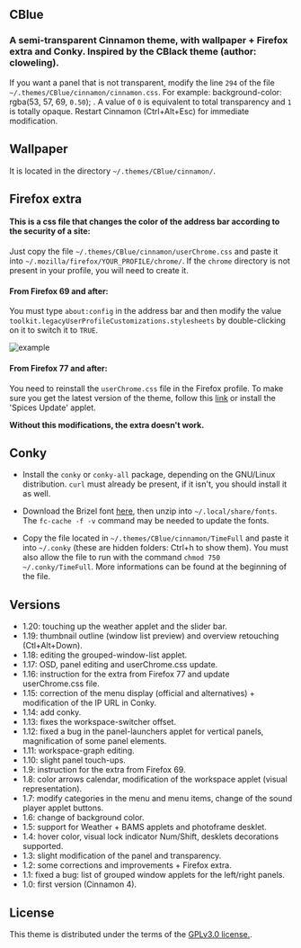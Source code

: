 ## CBlue

### A semi-transparent Cinnamon theme, with wallpaper + Firefox extra and Conky. Inspired by the CBlack theme (author: cloweling).
If you want a panel that is not transparent, modify the line `294` of the file `~/.themes/CBlue/cinnamon/cinnamon.css`.
For example: background-color: rgba(53, 57, 69, `0.50`); . A value of `0` is equivalent to total transparency and `1` is totally opaque. Restart Cinnamon (Ctrl+Alt+Esc) for immediate modification.


## Wallpaper

It is located in the directory `~/.themes/CBlue/cinnamon/`.


## Firefox extra

#### This is a css file that changes the color of the address bar according to the security of a site:
Just copy the file `~/.themes/CBlue/cinnamon/userChrome.css` and paste it into `~/.mozilla/firefox/YOUR_PROFILE/chrome/`. If the `chrome` directory is not present in your profile, you will need to create it.

#### From Firefox 69 and after:
You must type `about:config` in the address bar and then modify the value `toolkit.legacyUserProfileCustomizations.stylesheets` by double-clicking on it to switch it to `TRUE`.

![example](https://i.postimg.cc/L8G7tSsw/extra.png)

#### From Firefox 77 and after:
You need to reinstall the `userChrome.css` file in the Firefox profile. To make sure you get the latest version of the theme, follow this [link](https://cinnamon-spices.linuxmint.com/files/themes/CBlue.zip?) or install the 'Spices Update' applet.

**Without this modifications, the extra doesn't work.**


## Conky

* Install the `conky` or `conky-all` package, depending on the GNU/Linux distribution. `curl` must already be present, if it isn't, you should install it as well.

* Download the Brizel font [here](https://dl.dafont.com/dl/?f=brizel), then unzip into `~/.local/share/fonts`. The `fc-cache -f -v` command may be needed to update the fonts.

* Copy the file located in `~/.themes/CBlue/cinnamon/TimeFull` and paste it into `~/.conky` (these are hidden folders: Ctrl+h to show them). You must also allow the file to run with the command `chmod 750 ~/.conky/TimeFull`. More informations can be found at the beginning of the file.


## Versions

* 1.20: touching up the weather applet and the slider bar.
* 1.19: thumbnail outline (window list preview) and overview retouching (Ctl+Alt+Down).
* 1.18: editing the grouped-window-list applet.
* 1.17: OSD, panel editing and userChrome.css update.
* 1.16: instruction for the extra from Firefox 77 and update userChrome.css file.
* 1.15: correction of the menu display (official and alternatives) + modification of the IP URL in Conky.
* 1.14: add conky.
* 1.13: fixes the workspace-switcher offset.
* 1.12: fixed a bug in the panel-launchers applet for vertical panels, magnification of some panel elements.
* 1.11: workspace-graph editing.
* 1.10: slight panel touch-ups.
* 1.9: instruction for the extra from Firefox 69.
* 1.8: color arrows calendar, modification of the workspace applet (visual representation).
* 1.7: modify categories in the menu and menu items, change of the sound player applet buttons.
* 1.6: change of background color.
* 1.5: support for Weather + BAMS applets and photoframe desklet.
* 1.4: hover color, visual lock indicator Num/Shift, desklets decorations supported.
* 1.3: slight modification of the panel and transparency.
* 1.2: some corrections and improvements + Firefox extra.
* 1.1: fixed a bug: list of grouped window applets for the left/right panels.
* 1.0: first version (Cinnamon 4).


## License

This theme is distributed under the terms of the [GPLv3.0 license.](https://raw.githubusercontent.com/linuxmint/cinnamon-spices-themes/master/CBlue/LICENCE).
